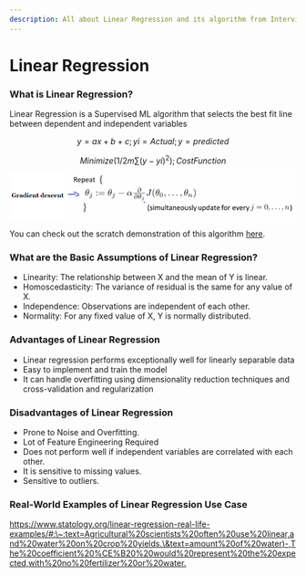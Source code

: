 ```yaml
---
description: All about Linear Regression and its algorithm from Interview Point of View
---
```


# Linear Regression

### What is Linear Regression? 

Linear Regression is a Supervised ML algorithm that selects the best fit line between dependent and independent variables 

$$
y=ax+b+c ;  yi= Actual ; y=predicted
$$

$$
Minimize (1/2m∑(y-yi)^2) ; Cost Function
$$

![Gradient Descent](<../.gitbook/assets/image (1).png>)

You can check out the scratch demonstration of this algorithm [here](https://github.com/RheagalFire/Scratch-Implementations/blob/master/Linear%20Regression.ipynb).

### What are the Basic Assumptions of Linear Regression?

* Linearity: The relationship between X and the mean of Y is linear.
* Homoscedasticity: The variance of residual is the same for any value of X.
* Independence: Observations are independent of each other.
* Normality: For any fixed value of X, Y is normally distributed.

### Advantages of Linear Regression 

* Linear regression performs exceptionally well for linearly separable data
* Easy to implement and train the model
* It can handle overfitting using dimensionality reduction techniques and cross-validation and regularization

### Disadvantages of Linear Regression

* Prone to Noise and Overfitting.
* Lot of Feature Engineering Required
* Does not perform well if independent variables are correlated with each other.
* It is sensitive to missing values.
* Sensitive to outliers.

### Real-World Examples of Linear Regression Use Case

[https://www.statology.org/linear-regression-real-life-examples/#:\~:text=Agricultural%20scientists%20often%20use%20linear,and%20water%20on%20crop%20yields.\&text=amount%20of%20water)-,The%20coefficient%20%CE%B20%20would%20represent%20the%20expected,with%20no%20fertilizer%20or%20water.](https://www.statology.org/linear-regression-real-life-examples/#:\~:text=Agricultural%20scientists%20often%20use%20linear,and%20water%20on%20crop%20yields.\&text=amount%20of%20water\)-,The%20coefficient%20%CE%B20%20would%20represent%20the%20expected,with%20no%20fertilizer%20or%20water.)



###

